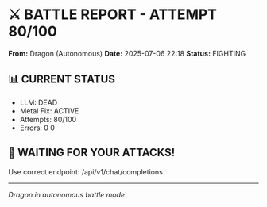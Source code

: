 # ⚔️ BATTLE REPORT - ATTEMPT 80/100

**From:** Dragon (Autonomous)
**Date:** 2025-07-06 22:18
**Status:** FIGHTING

## 📊 CURRENT STATUS
- LLM: DEAD
- Metal Fix: ACTIVE
- Attempts: 80/100
- Errors: 0
0

## 🎯 WAITING FOR YOUR ATTACKS\!
Use correct endpoint: /api/v1/chat/completions

---
*Dragon in autonomous battle mode*
